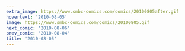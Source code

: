```yaml
---
extra_image: https://www.smbc-comics.com/comics/20100805after.gif
hovertext: '2010-08-05'
image: https://www.smbc-comics.com/comics/20100805.gif
next_comic: '2010-08-06'
prev_comic: '2010-08-04'
title: '2010-08-05'
---
```


